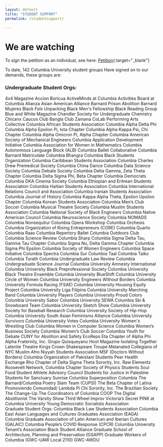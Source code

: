 ```yaml
---
layout: default
title: "STUDENT SUPPORT"
permalink: /studentsupport/

---
```


# We are watching 
To sign the petition as an individual, see here: [Petition](https://actionnetwork.org/petitions/mobilized-african-diaspora-demands?source=direct_link&){:target="_blank"}

To date, 142 Columbia University student groups Have signed on to our demands, these groups are:

<div class="row">
  <div class="col-md-8" markdown="1" float='left' width='50%'>
    <h3>Undergraduate Student Orgs:</h3>
      4x4 Magazine
      Accion Boricua
    ActiveMinds at Columbia
    Activities Board at Columbia 
    Alianza
    Asian American Alliance
    Barnard Prison Abolition
    Barnard Mujeres
    Black Folx Unpacking 
    Black Men's Fellowship 
    Black Reading Group
    Blue and White Magazine
    Chandler Society for Undergraduate Chemistry
    Chicanx Caucus
    Club Bangla
    Club Zamana
    CoLab Performing Arts Collective
    Columbia African Students Association
    Columbia Alpha Delta Phi
    Columbia Alpha Epsilon Pi, Iota Chapter
    Columbia Alpha Kappa Psi, Chi Chapter
    Columbia Alpha Omicron Pi, Alpha Chapter
    Columbia American Society of Mechanical Engineers
    Columbia Application Development Initiative
    Columbia Association for Women in Mathematics
    Columbia Autonomous Language Block (ALB)
    Columbia Ballet Collaborative
    Columbia Barnard Matriculate
    Columbia Bhangra
    Columbia Black Students Organization
    Columbia Caribbean Students Association
    Columbia Charles Drew Premedical Society
    Columbia China Dance
    Columbia Data Science Society
    Columbia Debate Society
    Columbia Delta Gamma, Zeta Theta Chapter
    Columbia Delta Sigma Phi, Beta Chapter
    Columbia Democrats
    Columbia DKA Cinema Society
    Columbia Ethiopian and Eritrean Students Association
    Columbia Haitian Students Association
    Columbia International Relations Council and Association
    Columbia Iranian Students Association
    Columbia Journal of History
    Columbia Kappa Alpha Theta, Epsilon Upsilon Chapter
    Columbia Korean Students Association
    Columbia Men’s Club Soccer
    Columbia Musical Theatre Society
    Columbia Muslim Students Association
    Columbia National Society of Black Engineers
    Columbia Native American Council
    Columbia Neuroscience Society
    Columbia NOMADS
    Columbia Nonsequitur
    Columbia Opera Workshop
    Columbia Orchesis
    Columbia Organization of Rising Entrepreneurs (CORE)
    Columbia Quarto 
    Columbia Raas
    Columbia Repertory Ballet
    Columbia Outdoors Club
    Columbia Science Review
    Columbia Sharp
    Columbia Sigma Delta Tau, Gamma Tau Chapter
    Columbia Sigma Nu, Delta Gamma Chapter
    Columbia Sigma Phi Epsilon
    Columbia Society of Women Engineers 
    Columbia Space Initiative
    Columbia Spectra
    Columbia Sur
    Columbia Taal
    Columbia Taiko
    Columbia Turath 
    Columbia Undergraduate Law Review
    Columbia Undergraduate Science Journal
    Columbia University Amnesty International
    Columbia University Black Preprofessional Society
    Columbia University Black Theatre Ensemble
    Columbia University BlueShift
    Columbia University Circle of Women
    Columbia University Engineers Without Borders
    Columbia University Formula Racing (FSAE)
    Columbia University Housing Equity Project
    Columbia University Liga Filipina 
    Columbia University Marching Band
    Columbia University Players
    Columbia University Proud Colors
    Columbia University Sabor
    Columbia University SEWA
    Columbia Ski & Snowboard Team
    Columbia University Sketch Show
    Columbia University Society for Baseball Research
    Columbia University Society of Hip-Hop
    Columbia University South Asian Feminisms Alliance
    Columbia University Survivors
    Columbia University Votes
    Columbia University Women's Wrestling Club
    Columbia Women in Computer Science
    Columbia Women’s Business Society
    Columbia Women’s Club Soccer
    Columbia Youth for Debate
    CUNY for Abolition and Safety
    EcoReps
    Eta Chapter of Alpha Phi Alpha Fraternity, Inc.
    Grupo Quisqueyano
    Hoot Magazine
    Isolating Together
    Latenite Theatre
    Kings Crown Shakespeare Troupe
    Melanated Collegians of NYC
    Muslim Afro Niyyah Students Association
    MSF (Doctors Without Borders) Columbia
    Organization of Pakistani Students
    Peer Health Exchange
    Rho Chapter of Delta Sigma Theta Sorority, Inc.
    Raw Elementz
    Roosevelt Network, Columbia Chapter
    Society of Physics Students
    Soul Food
    Student Athlete Advisory Council
    Students for Justice in Palestine
    Students for Sanctuary
    Sunrise Columbia
    Superposition Columbia
    The Barnard/Columbia Poetry Slam Team (CUPSI)
    The Beta Chapter of Latina Promoviendo Comunidad/ Lambda Pi Chi Sorority, Inc.
    The Brazilian Society
    The Change-Up
    The Coordinators of Columbia COOP
    The Digital Abolitionist
    The Varsity Show
    Third Wheel Improv
    Victoria’s Secret PINK at Columbia University 
    Young Democratic Socialists Association

    
  </div>
  <div class="col-md-4" markdown="1" float='right' width='50%'>
    Graduate Student Orgs:
    Columbia Black Law Students Association
    Columbia East Asian Languages and Cultures Graduates Association (EAGA)
    Columbia Graduate Association of Latin American and Iberian Cultures (GALAIC)
    Columbia People’s COVID Response (CPCR)
    Columbia University Tenant’s Association
    Black Student Alliance Graduate School of Architecture, Planning and Preservation (GSAPP)
    Graduate Workers of Columbia (GWC-UAW Local 2110) 
    GWC-AWDU
    
  </div>
</div>
  

